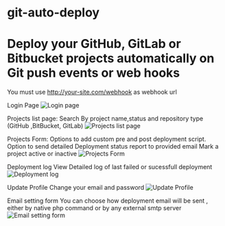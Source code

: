 # git-auto-deploy
Deploy your GitHub, GitLab or Bitbucket projects automatically on Git push events or web hooks
=======

You must use http://your-site.com/webhook as webhook url

Login Page
![Login page](http://i.imgur.com/Mm3LtQ8.png "Login page")

Projects list page:
Search By project name,status and repository type (GitHub ,BitBucket, GitLab)
![Projects list page](http://i.imgur.com/hjJIkdn.png "Projects list page")

Projects Form:
 Options to add custom pre and post deployment script.
 Option to send detailed Deployment status report to provided email
 Mark a project active or inactive
 ![Projects Form](http://i.imgur.com/yEreB4g.png "Projects Form")

Deployment log
View Detailed log of last failed or sucessfull deployment 
![Deployment log](http://i.imgur.com/vFMCaE2.png "Deployment log")

Update Profile
Change your email and password
![Update Profile](http://i.imgur.com/FT9ocg5.png "Update Profile")

Email setting form
You can choose how deployment email will be sent , either by native php command or by any external smtp server
![Email setting form](http://i.imgur.com/8C6Q14z.png "Email setting form")
